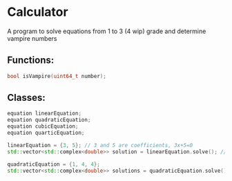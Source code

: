 # Calculator
A program to solve equations from 1 to 3 (4 wip) grade and determine vampire numbers
## Functions:
```cpp
bool isVampire(uint64_t number);
```
## Classes:
```cpp
equation linearEquation;
equation quadraticEquation;
equation cubicEquation;
equation quarticEquation;

linearEquation = {3, 5}; // 3 and 5 are coefficients, 3x+5=0
std::vector<std::complex<double>> solution = linearEquation.solve(); //{-5/3,0}

quadraticEquation = {1, 4, 4};
std::vector<std::complex<double>> solutions = quadraticEquation.solve(); //{{-2,0}, {-2,0}}
```
